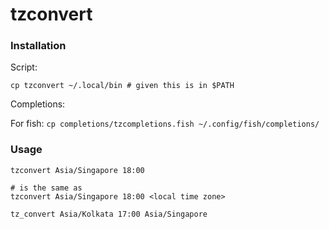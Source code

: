 # tzconvert

### Installation

Script:

```shell
cp tzconvert ~/.local/bin # given this is in $PATH
```

Completions:

For fish: `cp completions/tzcompletions.fish ~/.config/fish/completions/`

### Usage

```shell
tzconvert Asia/Singapore 18:00

# is the same as
tzconvert Asia/Singapore 18:00 <local time zone>

tz_convert Asia/Kolkata 17:00 Asia/Singapore
```
